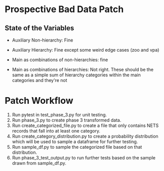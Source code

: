 # Prospective Bad Data Patch

## State of the Variables

- Auxiliary Non-hierarchy: Fine

- Auxiliary Hierarchy: Fine except some weird edge cases (zoo and vpa)

- Main as combinations of non-hierarchies: fine

- Main as combinations of hierarchies: Not right.  These should be the same as a simple sum of hierarchy categories within the main categories and they're not


# Patch Workflow

1.  Run pytest in test_phase_3.py for unit testing.
2. Run phase_3.py to create phase 3 transformed data.
3. Run create_categorized_file.py to create a file that only contains NETS records that fall into at least one category.
4. Run create_category_distribution.py to create a probability distribution which will be used to sample a dataframe for further testing.
5. Run sample_df.py to sample the categorized file based on that distribution.
6. Run phase_3_test_output.py to run further tests based on the sample drawn from sample_df.py.

